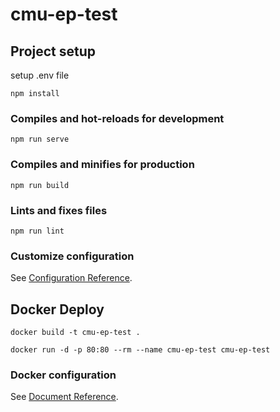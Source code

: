 # cmu-ep-test

## Project setup

setup .env file
```
npm install
```

### Compiles and hot-reloads for development
```
npm run serve
```

### Compiles and minifies for production
```
npm run build
```

### Lints and fixes files
```
npm run lint
```

### Customize configuration
See [Configuration Reference](https://cli.vuejs.org/config/).

## Docker Deploy
```
docker build -t cmu-ep-test .
```
```
docker run -d -p 80:80 --rm --name cmu-ep-test cmu-ep-test
```
### Docker configuration
See [Document Reference](https://docs.docker.com/engine/reference/commandline/docker/).